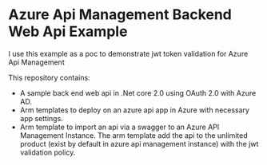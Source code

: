  # Azure Api Management Backend Web Api Example
I use this example as a poc to demonstrate jwt token validation for Azure Api Management

This repository contains:
<ul>
<li> A sample back end web api in .Net core 2.0 using OAuth 2.0 with Azure AD. </li>
<li> Arm templates to deploy on an azure api app in Azure with necessary app settings. </li> 
<li> Arm template to import an api via a swagger to an Azure API Management Instance. The arm template add the api to the unlimited product (exist by default in azure api management instance) with the jwt validation policy.  </li> 
</ul>
